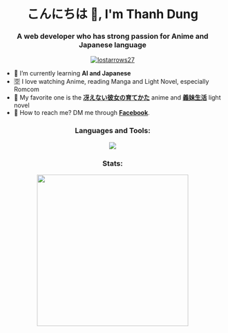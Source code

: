 <h1 align="center">こんにちは 🎴, I'm Thanh Dung</h1>
<h3 align="center">A web developer who has strong passion for Anime and Japanese language</h3>

<p align="center"> 
    <a href="https://github.com/ryo-ma/github-profile-trophy"><img src="https://github-profile-trophy.vercel.app/?username=lostarrows27&theme=darkhub&row=1&column=6" alt="lostarrows27"/> </a> 
</p>

- 📝 I’m currently learning **AI and Japanese**
- 🈳 I love watching Anime, reading Manga and Light Novel, especially Romcom
- 🏫 My favorite one is the **[冴えない彼女の育てかた](https://myanimelist.net/anime/23277/Saenai_Heroine_no_Sodatekata)** anime and **[義妹生活](https://www.novelupdates.com/series/gimai-seikatsu/)** light novel
- 💌 How to reach me? DM me through **[Facebook](https://www.facebook.com/Romcomgasukidesu)**.

<h3 align="center">Languages and Tools:</h3>

<p align="center">
  <img src="https://skillicons.dev/icons?i=html,css,js,ts,react,nextjs,tailwind,sass,jquery,mysql,firebase,nodejs,express,postgres,supabase,vscode,postman,cpp,java,git&perline=10" />
</p>

<h3 align="center">Stats:</h3>

<p align="center">
    <img
        width = "350px"
        src="https://github-readme-stats.vercel.app/api/top-langs?username=lostarrows27&layout=compact&theme=tokyonight&count_private=true&hide_border=true"
    />
</p>
